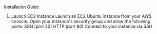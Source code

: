 Installation Guide
1. Launch EC2 Instance
Launch an EC2 Ubuntu instance from your AWS console.
Open your instance's security group and allow the following ports:
SSH (port 22)
HTTP (port 80)
Connect to your instance via SSH
